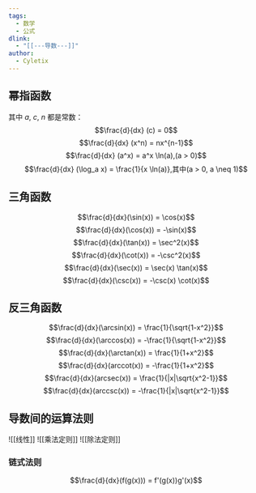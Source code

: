 ```yaml
---
tags:
  - 数学
  - 公式
dlink:
  - "[[---导数---]]"
author:
  - Cyletix
---
```

## 幂指函数
其中 $a$, $c$, $n$ 都是常数：
$$\frac{d}{dx} (c) = 0$$
$$\frac{d}{dx} (x^n) = nx^{n-1}$$
$$\frac{d}{dx} (a^x) = a^x \ln(a),(a > 0)$$
$$\frac{d}{dx} (\log_a x) = \frac{1}{x \ln(a)},其中(a > 0, a \neq 1)$$
## 三角函数
$$\frac{d}{dx}(\sin(x)) = \cos(x)$$
$$\frac{d}{dx}(\cos(x)) = -\sin(x)$$
$$\frac{d}{dx}(\tan(x)) = \sec^2(x)$$
$$\frac{d}{dx}(\cot(x)) = -\csc^2(x)$$
$$\frac{d}{dx}(\sec(x)) = \sec(x) \tan(x)$$
$$\frac{d}{dx}(\csc(x)) = -\csc(x) \cot(x)$$
## 反三角函数
$$\frac{d}{dx}(\arcsin(x)) = \frac{1}{\sqrt{1-x^2}}$$
$$\frac{d}{dx}(\arccos(x)) = -\frac{1}{\sqrt{1-x^2}}$$
$$\frac{d}{dx}(\arctan(x)) = \frac{1}{1+x^2}$$
$$\frac{d}{dx}(arccot(x)) = -\frac{1}{1+x^2}$$
$$\frac{d}{dx}(arcsec(x)) = \frac{1}{|x|\sqrt{x^2-1}}$$
$$\frac{d}{dx}(arccsc(x)) = -\frac{1}{|x|\sqrt{x^2-1}}$$
## 导数间的运算法则
![[线性]]
![[乘法定则]]
![[除法定则]]
### 链式法则 
$$\frac{d}{dx}(f(g(x))) = f'(g(x))g'(x)$$